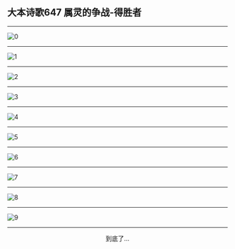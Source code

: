 
## 大本诗歌647 属灵的争战-得胜者
        
<div id="aplayer0"></div>

---

<img alt="0" data-original="/data/d0646/0">

---

<img alt="1" data-original="/data/d0646/1">

---

<img alt="2" data-original="/data/d0646/2">

---

<img alt="3" data-original="/data/d0646/3">

---

<img alt="4" data-original="/data/d0646/4">

---

<img alt="5" data-original="/data/d0646/5">

---

<img alt="6" data-original="/data/d0646/6">

---

<img alt="7" data-original="/data/d0646/7">

---

<img alt="8" data-original="/data/d0646/8">

---

<img alt="9" data-original="/data/d0646/9">

---

<p style="text-align: center">到底了...</p>

<script src="/js/dist-view.js"></script>

<script>
MAIN.id = 'd0646';
        
const ap0 = new APlayer({
    container: document.getElementById('aplayer0'),
    volume: 1,
    loop: 'none',
    preload: 'none',
    audio: [{
        name: '大本诗歌647.mp3',
        artist: '大本诗歌',
        url: 'https://res.wx.qq.com/voice/getvoice?mediaid=MzI0NTk3MDM5M18yMjQ3NDk1ODYx',
        cover: '/favicon'
    }]
});
</script>
